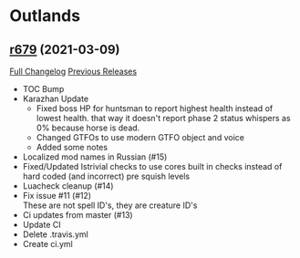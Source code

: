 # <DBM> Outlands

## [r679](https://github.com/DeadlyBossMods/DBM-BCVanilla/tree/r679) (2021-03-09)
[Full Changelog](https://github.com/DeadlyBossMods/DBM-BCVanilla/compare/r678...r679) [Previous Releases](https://github.com/DeadlyBossMods/DBM-BCVanilla/releases)

- TOC Bump  
- Karazhan Update  
     - Fixed boss HP for huntsman to report highest health instead of lowest health. that way it doesn't report phase 2 status whispers as 0% because horse is dead.  
     - Changed GTFOs to use modern GTFO object and voice  
     - Added some notes  
- Localized mod names in Russian (#15)  
- Fixed/Updated Istrivial checks to use cores built in checks instead of hard coded (and incorrect) pre squish levels  
- Luacheck cleanup (#14)  
- Fix issue #11 (#12)  
    These are not spell ID's, they are creature ID's  
- Ci updates from master (#13)  
- Update CI  
- Delete .travis.yml  
- Create ci.yml  